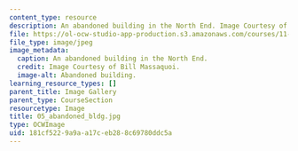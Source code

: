 ```yaml
---
content_type: resource
description: An abandoned building in the North End. Image Courtesy of Bill Massaquoi.
file: https://ol-ocw-studio-app-production.s3.amazonaws.com/courses/11-945-springfield-studio-fall-2005/181cf5229a9aa17ceb288c69780ddc5a_05_abandoned_bldg.jpg
file_type: image/jpeg
image_metadata:
  caption: An abandoned building in the North End.
  credit: Image Courtesy of Bill Massaquoi.
  image-alt: Abandoned building.
learning_resource_types: []
parent_title: Image Gallery
parent_type: CourseSection
resourcetype: Image
title: 05_abandoned_bldg.jpg
type: OCWImage
uid: 181cf522-9a9a-a17c-eb28-8c69780ddc5a
---
```


